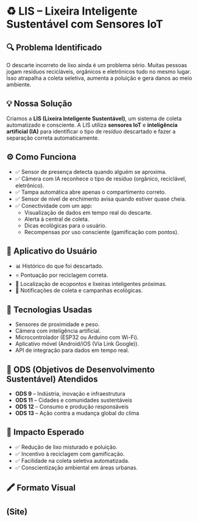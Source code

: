 # ♻️ LIS – Lixeira Inteligente Sustentável com Sensores IoT

## 🔍 Problema Identificado

O descarte incorreto de lixo ainda é um problema sério. Muitas pessoas jogam resíduos recicláveis, orgânicos e eletrônicos tudo no mesmo lugar. Isso atrapalha a coleta seletiva, aumenta a poluição e gera danos ao meio ambiente.

## 💡 Nossa Solução

Criamos a **LIS (Lixeira Inteligente Sustentável)**, um sistema de coleta automatizado e consciente. A LIS utiliza **sensores IoT** e **inteligência artificial (IA)** para identificar o tipo de resíduo descartado e fazer a separação correta automaticamente.

## ⚙️ Como Funciona

- ✅ Sensor de presença detecta quando alguém se aproxima.
- ✅ Câmera com IA reconhece o tipo de resíduo (orgânico, reciclável, eletrônico).
- ✅ Tampa automática abre apenas o compartimento correto.
- ✅ Sensor de nível de enchimento avisa quando estiver quase cheia.
- ✅ Conectividade com um app:
  - Visualização de dados em tempo real do descarte.
  - Alerta à central de coleta.
  - Dicas ecológicas para o usuário.
  - Recompensas por uso consciente (gamificação com pontos).

## 📱 Aplicativo do Usuário

- 📊 Histórico do que foi descartado.
- ⭐ Pontuação por reciclagem correta.
- 📍 Localização de ecopontos e lixeiras inteligentes próximas.
- 🔔 Notificações de coleta e campanhas ecológicas.

## 🧠 Tecnologias Usadas

- Sensores de proximidade e peso.
- Câmera com inteligência artificial.
- Microcontrolador (ESP32 ou Arduino com Wi-Fi).
- Aplicativo móvel (Android/iOS (Via Link Google)).
- API de integração para dados em tempo real.

## 🌱 ODS (Objetivos de Desenvolvimento Sustentável) Atendidos

- **ODS 9** – Indústria, inovação e infraestrutura  
- **ODS 11** – Cidades e comunidades sustentáveis  
- **ODS 12** – Consumo e produção responsáveis  
- **ODS 13** – Ação contra a mudança global do clima  

## 🎯 Impacto Esperado

- ✅ Redução de lixo misturado e poluição.
- ✅ Incentivo à reciclagem com gamificação.
- ✅ Facilidade na coleta seletiva automatizada.
- ✅ Conscientização ambiental em áreas urbanas.

## 🖍️ Formato Visual 
## (Site)
